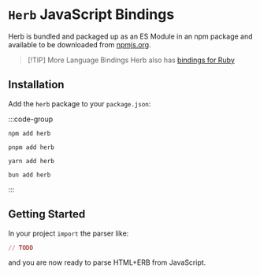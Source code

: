 # `Herb` JavaScript Bindings

Herb is bundled and packaged up as an ES Module in an npm package and available to be downloaded from [npmjs.org](https://www.npmjs.com).


> [!TIP] More Language Bindings
> Herb also has [bindings for Ruby](/bindings/ruby/)

## Installation

Add the `herb` package to your `package.json`:

:::code-group

```shell [npm]
npm add herb
```

```shell [pnpm]
pnpm add herb
```

```shell [yarn]
yarn add herb
```

```shell [bun]
bun add herb
```
:::


## Getting Started

In your project `import` the parser like:

```ruby
// TODO
```

and you are now ready to parse HTML+ERB from JavaScript.
